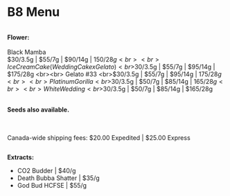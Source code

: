 # B8 Menu


<div class="row">
  <div class="column">
  
<b>Flower:</b>
<br><br> Black Mamba 
<br>$30/3.5g | $55/7g | $90/14g | $150/28g
<br><br> Ice Cream Cake (Wedding Cake x Gelato) 
<br>$30/3.5g | $55/7g | $95/14g | $175/28g
<br><br> Gelato #33 
<br>$30/3.5g | $55/7g | $95/14g | $175/28g
<br><br> Platinum Gorilla 
<br>$30/3.5g | $50/7g | $85/14g | $165/28g
<br><br> White Wedding 
<br>$30/3.5g | $50/7g | $85/14g | $165/28g  

<br>
<b>Seeds also available.</b>

<br></br>
Canada-wide shipping fees:
$20.00 Expedited | $25.00 Express

  
  </div>
  <div class="column">

<b>Extracts:</b>
- CO2 Budder | $40/g
- Death Bubba Shatter | $35/g
- God Bud HCFSE | $55/g


</div>
</div>


